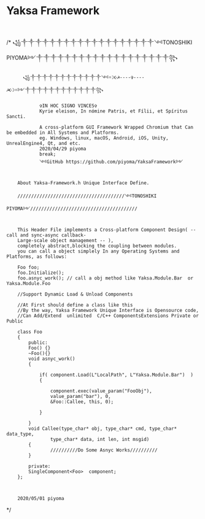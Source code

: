 # Yaksa Framework

﻿


/*
꧁༒༒༒༒༒༒༒༒༒༒༒༒༒༒༒༒༒༒༒༺TONOSHIKI PIYOMA༻༒༒༒༒༒༒༒༒༒༒༒༒༒༒༒༒༒༒༒꧂
           
          ꧁༒༒༒༒༒༒༒༒༒༒༒༒༺☼☽☪☭----✞----☭☪☽☼༻༒༒༒༒༒༒༒༒༒༒༒༒꧂          

                ✞IN HOC SIGNO VINCES✞
                Kyrie eleison, In nómine Patris, et Fílii, et Spíritus Sancti.

                A cross-platform GUI Framework Wrapped Chromium that Can be embedded in All Systems and Platforms.
                eg. Windows, linux, macOS, Android, iOS, Unity, UnrealEngine4, Qt, and etc.
                2020/04/29 piyoma
                break;
                ༺GitHub https://github.com/piyoma/YaksaFramework༻    
     

		About Yaksa-Framework.h Unique Interface Define.

		///////////////////////////////////////༺TONOSHIKI PIYOMA༻///////////////////////////////////////


		This Header File implements a Cross-platform Component Design( -- call and sync-async callback- 
		Large-scale object management -- ), 
		completely abstract,blocking the coupling between modules. 
		you can call a object simplely In any Operating Systems and Platforms, as follows:

		Foo foo;
		foo.Initialize();
		foo.asnyc_work(); // call a obj method like Yaksa.Module.Bar  or Yaksa.Module.Foo

		//Support Dynamic Load & Unload Components

		//At First should define a class like this
		//By the way, Yaksa Framework Unique Interface is Opensource code,  
		//Can Add/Extend  unlimited  C/C++ ComponentsExtensions Private or Public

		class Foo
		{
			public:
			Foo() {}
			~Foo(){}
			void asnyc_work()
			{
					
				if( component.Load(L"LocalPath", L"Yaksa.Module.Bar")  )
				{

					component.exec(value_param("FooObj"),
					value_param("bar"), 0,
					&Foo::Callee, this, 0);

				}

			}
			void Callee(type_char* obj, type_char* cmd, type_char* data_type,
					type_char* data, int len, int msgid)
			{
					//////////Do Some Asnyc Works//////////
			}

			private:
			SingleComponent<Foo>  component;
		};

		

		2020/05/01 piyoma


*/
